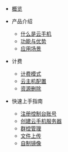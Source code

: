 * [概览](/uphone/README.md)
* 产品介绍   <!-- 以下是参考的目录模版，旨在建议产品文档应该包含的内容模块。实际章节划分可根据实际内容进行调整 -->
   * [什么是云手机](/uphone/_whatUphone.md)
   * [功能与优势](/uphone/_function.md)
   * [应用场景](/uphone/_application.md)

* 计费
   * [计费模式](/uphone/price.md#计费模式)
   * [云主机配置](/uphone/price.md#云主机配置)
   * [资源删除](/uphone/price.md#资源删除)

* 快速上手指南
  * [注册控制台账号](/uphone/guide.md#注册控制台账号)
  * [创建云手机服务器](/uphone/guide.md#创建云手机服务器)
  * [群控管理](/uphone/guide.md#群控管理)
  * [文件上传](/uphone/guide.md#文件上传)
  * [自制镜像](/uphone/guide.md#自制镜像)
   
